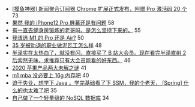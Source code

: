 - [[摸鱼神器] 新闻聚合订阅器 Chrome 扩展正式发布，附赠 Pro 激活码 20 个](https://www.v2ex.com/t/728061) 73
- [果然 我的 iPhone12 Pro 屏幕还是有问题](https://www.v2ex.com/t/727961) 58
- [有一直去健身房锻炼的老哥吗，是怎么坚持下来的。](https://www.v2ex.com/t/728004) 55
- [我该选 M1 的 Pro 还是 Air?](https://www.v2ex.com/t/727967) 50
- [35 岁被劝退的职业做泥瓦工怎么样](https://www.v2ex.com/t/728025) 48
- [半泽实在太热血了，就没有闪，直接买了 B 站大会员。现在看完半泽直树 2 后索然无味，求推荐只有大会员能看的好东西。](https://www.v2ex.com/t/727984) 46
- [2020 苹果产品两大未解之谜](https://www.v2ex.com/t/728020) 41
- [m1 mba 没必要上 16g 内存吧](https://www.v2ex.com/t/728050) 40
- [迫于失业，想学下 Java 。学完基础看了下 SSM，我的个老天， [Spring] 什么的也太难了吧](https://www.v2ex.com/t/728055) 35
- [自己做了一个轻量级的 NoSQL 数据库](https://www.v2ex.com/t/727979) 34
